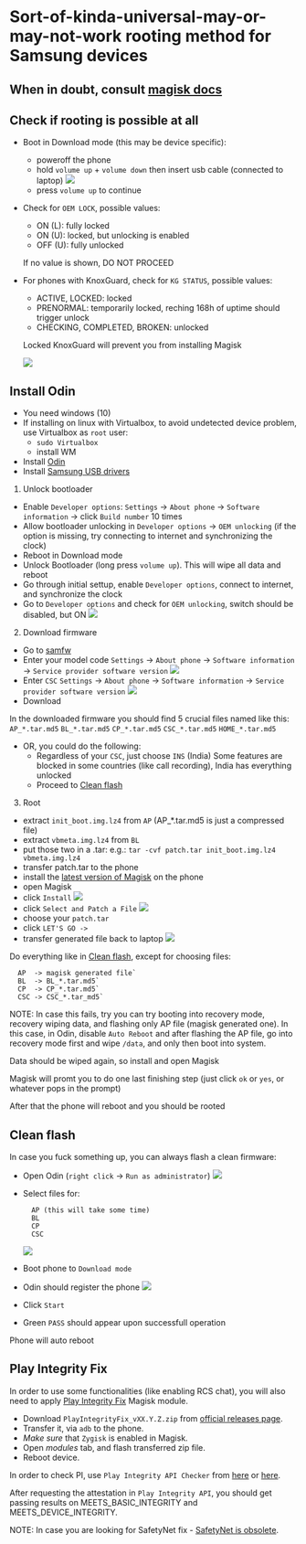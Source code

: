# Sort-of-kinda-universal-may-or-may-not-work rooting method for Samsung devices

##  When in doubt, consult [magisk docs](https://topjohnwu.github.io/Magisk/install.html)

## Check if rooting is possible at all

- Boot in Download mode (this may be device specific):
  * poweroff the phone
  * hold `volume up` + `volume down` then insert usb cable (connected to laptop)
    ![](download_mode_promt.jpg)
  * press `volume up` to continue
  
- Check for `OEM LOCK`, possible values:
  * ON  (L):  fully locked
  * ON  (U):  locked, but unlocking is enabled
  * OFF (U):  fully unlocked

  If no value is shown, DO NOT PROCEED

- For phones with KnoxGuard, check for `KG STATUS`, possible values:
  * ACTIVE, LOCKED:  locked
  * PRENORMAL:  temporarily locked, reching 168h of uptime should trigger unlock
  * CHECKING, COMPLETED, BROKEN:  unlocked

  Locked KnoxGuard will prevent you from installing Magisk

  ![](download_mode.jpg)

## Install Odin

- You need windows (10)
- If installing on linux with Virtualbox, to avoid undetected device problem, use Virtualbox as `root` user:
   * `sudo Virtualbox`
   * install WM
- Install [Odin](https://dl2018.sammobile.com/Odin.zip)
- Install [Samsung USB drivers](https://developer.samsung.com/android-usb-driver)

1) Unlock bootloader

- Enable `Developer options`:
    `Settings` -> `About phone` -> `Software information` -> click `Build number` 10 times
- Allow bootloader unlocking in `Developer options` -> `OEM unlocking` (if the option is missing, try connecting to internet and synchronizing the clock)
- Reboot in Download mode
- Unlock Bootloader (long press `volume up`). This will wipe all data and reboot
- Go through initial settup, enable `Developer options`, connect to internet, and synchronize the clock
- Go to `Developer options` and check for `OEM unlocking`, switch should be disabled, but ON
  ![](oem_unlocking.jpg)
  
2) Download firmware

- Go to [samfw](https://samfw.com)
- Enter your model code 
    `Settings` -> `About phone` -> `Software information` -> `Service provider software version`
    ![](model_code.jpg)
- Enter `CSC`
    `Settings` -> `About phone` -> `Software information` -> `Service provider software version`
    ![](csc.jpg)
- Download

In the downloaded firmware you should find 5 crucial files named like this:
 `AP_*.tar.md5`
 `BL_*.tar.md5`
 `CP_*.tar.md5`
 `CSC_*.tar.md5`
 `HOME_*.tar.md5`

- OR, you could do the following:
  * Regardless of your `CSC`, just choose `INS` (India)
    Some features are blocked in some countries (like call recording), India has everything unlocked
  * Proceed to [Clean flash](#clean-flash)

3) Root
  - extract `init_boot.img.lz4` from `AP` (AP_*.tar.md5 is just a compressed file)
  - extract `vbmeta.img.lz4` from `BL`
  - put those two in a .tar:
    e.g.: `tar -cvf patch.tar init_boot.img.lz4 vbmeta.img.lz4`
  - transfer patch.tar to the phone
  - install the [latest version of Magisk](https://github.com/topjohnwu/Magisk/releases) on the phone
  - open Magisk
  - click `Install`
    ![](magisk_init.png)
  - click `Select and Patch a File`
    ![](magisk_install.jpg)
  - choose your `patch.tar`
  - click `LET'S GO ->`
  - transfer generated file back to laptop
    ![](magisk_patch.jpg)

  Do everything like in [Clean flash](#clean-flash), except for choosing files:

  ```
    AP  -> magisk generated file`
    BL  -> BL_*.tar.md5`
    CP  -> CP_*.tar.md5`
    CSC -> CSC_*.tar_md5`
  ```

  NOTE: In case this fails, try you can try booting into recovery mode, recovery wiping data, and flashing only AP file (magisk generated one). In this case, in Odin, disable `Auto Reboot` and after flashing the AP file, go into recovery mode first and wipe `/data`, and only then boot into system.

  Data should be wiped again, so install and open Magisk

  Magisk will promt you to do one last finishing step (just click `ok` or `yes`, or whatever pops in the prompt)

  After that the phone will reboot and you should be rooted

## Clean flash

In case you fuck something up, you can always flash a clean firmware:

- Open Odin (`right click` -> `Run as administrator`)
  ![](odin_init.png)
- Select files for:

  ```
    AP (this will take some time)
    BL
    CP
    CSC
  ```
  ![](odin_files_selected.png)
- Boot phone to `Download mode`
- Odin should register the phone 
  ![](odin_device_connected.png)
- Click `Start`
- Green `PASS` should appear upon successfull operation

Phone will auto reboot

## Play Integrity Fix

In order to use some functionalities (like enabling RCS chat), you will also need to apply [Play Integrity Fix](https://github.com/chiteroman/PlayIntegrityFix) Magisk module.

- Download `PlayIntegrityFix_vXX.Y.Z.zip` from [official releases page](https://github.com/chiteroman/PlayIntegrityFix/releases/).
- Transfer it, via `adb` to the phone.
- *Make sure* that `Zygisk` is enabled in Magisk.
- Open *modules* tab, and flash transferred zip file.
- Reboot device.

In order to check PI, use `Play Integrity API Checker` from [here](https://github.com/1nikolas/play-integrity-checker-app) or [here](https://play.google.com/store/apps/details?id=gr.nikolasspyr.integritycheck).

After requesting the attestation in `Play Integrity API`, you should get passing results on MEETS_BASIC_INTEGRITY and MEETS_DEVICE_INTEGRITY.

NOTE: In case you are looking for SafetyNet fix - [SafetyNet is obsolete](https://developer.android.com/privacy-and-security/safetynet/deprecation-timeline).

